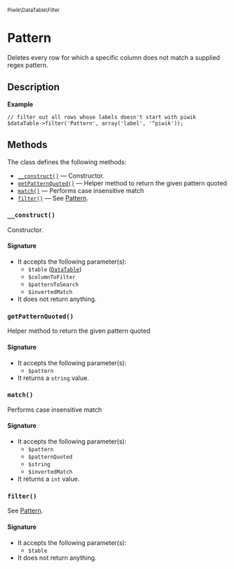 <small>Piwik\DataTable\Filter</small>

Pattern
=======

Deletes every row for which a specific column does not match a supplied regex pattern.

Description
-----------

**Example**

    // filter out all rows whose labels doesn't start with piwik
    $dataTable->filter('Pattern', array('label', '^piwik'));


Methods
-------

The class defines the following methods:

- [`__construct()`](#__construct) &mdash; Constructor.
- [`getPatternQuoted()`](#getpatternquoted) &mdash; Helper method to return the given pattern quoted
- [`match()`](#match) &mdash; Performs case insensitive match
- [`filter()`](#filter) &mdash; See [Pattern](#).

<a name="__construct" id="__construct"></a>
<a name="__construct" id="__construct"></a>
### `__construct()`

Constructor.

#### Signature

- It accepts the following parameter(s):
    - `$table` ([`DataTable`](../../../Piwik/DataTable.md))
    - `$columnToFilter`
    - `$patternToSearch`
    - `$invertedMatch`
- It does not return anything.

<a name="getpatternquoted" id="getpatternquoted"></a>
<a name="getPatternQuoted" id="getPatternQuoted"></a>
### `getPatternQuoted()`

Helper method to return the given pattern quoted

#### Signature

- It accepts the following parameter(s):
    - `$pattern`
- It returns a `string` value.

<a name="match" id="match"></a>
<a name="match" id="match"></a>
### `match()`

Performs case insensitive match

#### Signature

- It accepts the following parameter(s):
    - `$pattern`
    - `$patternQuoted`
    - `$string`
    - `$invertedMatch`
- It returns a `int` value.

<a name="filter" id="filter"></a>
<a name="filter" id="filter"></a>
### `filter()`

See [Pattern](#).

#### Signature

- It accepts the following parameter(s):
    - `$table`
- It does not return anything.

